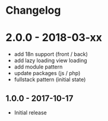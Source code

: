# Changelog

# 2.0.0 - 2018-03-xx
- add 18n support (front / back)
- add lazy loading view loading
- add module pattern
- update packages (js / php)
- fullstack pattern (initial state)

## 1.0.0 - 2017-10-17

- Initial release
